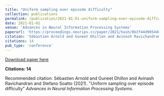 ```yaml
---
title: "Uniform sampling over episode difficulty"
collection: publications
permalink: /publication/2021-01-01-uniform-sampling-over-episode-difficulty
date: 2021-01-01
venue: 'Advances in Neural Information Processing Systems'
paperurl: 'https://proceedings.neurips.cc/paper/2021/hash/0b3f44d9054402de39441e165a4bdfe0-Abstract.html'
citation: 'Sébastien Arnold and Guneet Dhillon and Avinash Ravichandran and Stefano Soatto (2021). &quot;Uniform sampling over episode difficulty&quot; <i>Advances in Neural Information Processing Systems</i>.'
citations: 14
pub_type: 'conference'
---
```


<a href='https://proceedings.neurips.cc/paper/2021/hash/0b3f44d9054402de39441e165a4bdfe0-Abstract.html'>Download paper here</a>

**Citations: 14**

Recommended citation: Sébastien Arnold and Guneet Dhillon and Avinash Ravichandran and Stefano Soatto (2021). "Uniform sampling over episode difficulty" <i>Advances in Neural Information Processing Systems</i>.